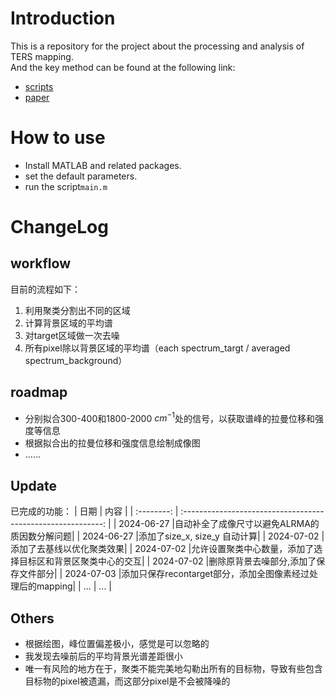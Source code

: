 # Introduction 
This is a repository for the project about the processing and analysis of TERS mapping.   
And the key method can be found at the following link: 
+ [scripts](https://github.com/XMUSpecLab/CLRMA) 
+ [paper](https://pubs.acs.org/doi/10.1021/acs.analchem.1c02071)

# How to use

+ Install MATLAB and related packages.
+ set the default parameters.
+ run the script`main.m`

# ChangeLog

## workflow

目前的流程如下：
1. 利用聚类分割出不同的区域
2. 计算背景区域的平均谱
3. 对target区域做一次去噪
4. 所有pixel除以背景区域的平均谱（each spectrum_targt / averaged spectrum_background）

## roadmap  

+ 分别拟合300-400和1800-2000 $cm^{-1}$处的信号，以获取谱峰的拉曼位移和强度等信息
+ 根据拟合出的拉曼位移和强度信息绘制成像图
+ ......

## Update  

已完成的功能：
|    日期    |                             内容                             |
| :--------: | :----------------------------------------------------------: |
| 2024-06-27 |自动补全了成像尺寸以避免ALRMA的质因数分解问题|
| 2024-06-27 |添加了size_x, size_y 自动计算|
| 2024-07-02 |添加了去基线以优化聚类效果|
| 2024-07-02 |允许设置聚类中心数量，添加了选择目标区和背景区聚类中心的交互|
| 2024-07-02 |删除原背景去噪部分,添加了保存文件部分|
| 2024-07-03 |添加只保存recontarget部分，添加全图像素经过处理后的mapping|
|    ...     |                             ...                              |


## Others

* 根据绘图，峰位置偏差极小，感觉是可以忽略的
* 我发现去噪前后的平均背景光谱差距很小
* 唯一有风险的地方在于，聚类不能完美地勾勒出所有的目标物，导致有些包含目标物的pixel被遗漏，而这部分pixel是不会被降噪的
